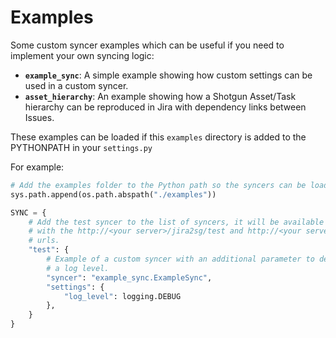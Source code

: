 # Examples


Some custom syncer examples which can be useful if you need to implement your own syncing
logic:

- **`example_sync`**: A simple example showing how custom settings can be used in a custom syncer.
- **`asset_hierarchy`**: An example showing how a Shotgun Asset/Task hierarchy can be reproduced in Jira with dependency links between Issues.

These examples can be loaded if this `examples` directory is added to the PYTHONPATH in your `settings.py`

For example:
```python
# Add the examples folder to the Python path so the syncers can be loaded.
sys.path.append(os.path.abspath("./examples"))

SYNC = {
    # Add the test syncer to the list of syncers, it will be available
    # with the http://<your server>/jira2sg/test and http://<your server>/sg2jira/test 
    # urls.
    "test": {
        # Example of a custom syncer with an additional parameter to define
        # a log level.
        "syncer": "example_sync.ExampleSync",
        "settings": {
            "log_level": logging.DEBUG
        },
    }
}
```
